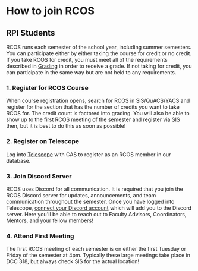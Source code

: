 # How to join RCOS

## RPI Students

RCOS runs each semester of the school year, including summer semesters. You can participate either by either taking the course for credit or no credit. If you take RCOS for credit, you must meet all of the requirements described in [Grading](grading/README) in order to receive a grade. If not taking for credit, you can participate in the same way but are not held to any requirements.

### 1. Register for RCOS Course

When course registration opens, search for RCOS in SIS/QuACS/YACS and register for the section that has the number of credits you want to take RCOS for. The credit count is factored into grading. You will also be able to show up to the first RCOS meeting of the semester and register via SIS then, but it is best to do this as soon as possible!

### 2. Register on Telescope

Log into [Telescope](https://rcos.io) with CAS to register as an RCOS member in our database.

### 3. Join Discord Server

RCOS uses Discord for all communication. It is required that you join the RCOS Discord server for updates, announcements, and team communication throughout the semester. Once you have logged into Telescope, [connect your Discord account](https://rcos.io/link/discord) which will add you to the Discord server. Here you'll be able to reach out to Faculty Advisors, Coordinators, Mentors, and your fellow members!

### 4. Attend First Meeting

The first RCOS meeting of each semester is on either the first Tuesday or Friday of the semester at 4pm. Typically these large meetings take place in DCC 318, but always check SIS for the actual location!

<!-- RCOS is a group of RPI students who work on open source projects. Our members work on a variety of projects, which can be seen on the projects page. To see the presentation schedule look here. -->

<!-- Benefits of being an RCOS member -->
<!-- - The opportunity to help society by creating useful software. -->
<!-- - An excellent environment to share your skills with your peers and learn from them as well -->
<!-- - Great practice in the code review process, a very important skill for your software career! -->
<!-- - Practice giving and receiving feedback. Learning how to discuss technical and non-technical aspects of a project in a constructive fashion is a critical skill that employers look for! -->

<!-- Students can participate in RCOS for course credit or for a stipend. At the beginning of each semester, the Internal Advisory Board will review project proposals and decide which projects should receive financial support. -->

<!-- ## Finding a project

[GitHub Explore](https://github.com/explore) allows you to explore GitHub and find awesome open source projects to contribute to. Spend a good amount of time finding a project that you like. Don't be intimidated! Many projects that seem very complicated are actively looking for new contributors and will give you "easy" issues to get started. You'll learn fast! Feel free to tackle issues as a team. -->
